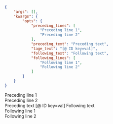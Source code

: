 ```json
{
    "args": [],
    "kwargs": {
        "opts": {
            "preceding_lines": [
                "Preceding line 1",
                "Preceding line 2"
            ],
            "preceding_text": "Preceding text",
            "tage_text": "[@ ID key=val]",
            "following_text": "Following text",
            "following_lines": [
                "Following line 1",
                "Following line 2"
            ]
        }
    }
}
```

Preceding line 1 \
Preceding line 2 \
Preceding text [@ ID key=val] Following text \
Following line 1 \
Following line 2
